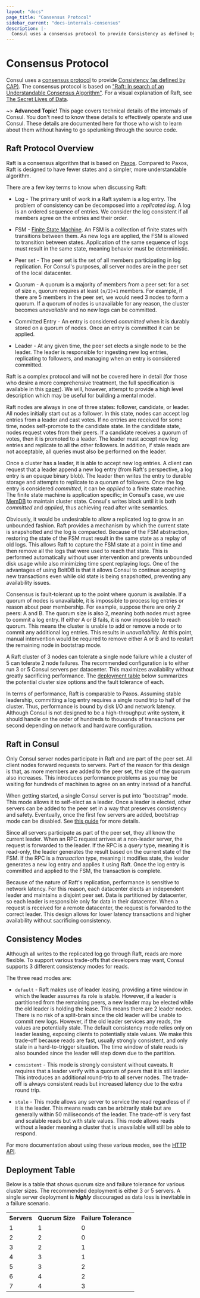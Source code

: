 ```yaml
---
layout: "docs"
page_title: "Consensus Protocol"
sidebar_current: "docs-internals-consensus"
description: |-
  Consul uses a consensus protocol to provide Consistency as defined by CAP. The consensus protocol is based on Raft: In search of an Understandable Consensus Algorithm. For a visual explanation of Raft, see The Secret Lives of Data.
---
```


# Consensus Protocol

Consul uses a [consensus protocol](https://en.wikipedia.org/wiki/Consensus_(computer_science))
to provide [Consistency (as defined by CAP)](https://en.wikipedia.org/wiki/CAP_theorem).
The consensus protocol is based on
["Raft: In search of an Understandable Consensus Algorithm"](https://ramcloud.stanford.edu/wiki/download/attachments/11370504/raft.pdf).
For a visual explanation of Raft, see [The Secret Lives of Data](http://thesecretlivesofdata.com/raft).

~> **Advanced Topic!** This page covers technical details of
the internals of Consul. You don't need to know these details to effectively
operate and use Consul. These details are documented here for those who wish
to learn about them without having to go spelunking through the source code.

## Raft Protocol Overview

Raft is a consensus algorithm that is based on
[Paxos](https://en.wikipedia.org/wiki/Paxos_%28computer_science%29). Compared
to Paxos, Raft is designed to have fewer states and a simpler, more
understandable algorithm.

There are a few key terms to know when discussing Raft:

* Log - The primary unit of work in a Raft system is a log entry. The problem
of consistency can be decomposed into a *replicated log*. A log is an ordered
sequence of entries. We consider the log consistent if all members agree on
the entries and their order.

* FSM - [Finite State Machine](https://en.wikipedia.org/wiki/Finite-state_machine).
An FSM is a collection of finite states with transitions between them. As new logs
are applied, the FSM is allowed to transition between states. Application of the
same sequence of logs must result in the same state, meaning behavior must be deterministic.

* Peer set - The peer set is the set of all members participating in log replication.
For Consul's purposes, all server nodes are in the peer set of the local datacenter.

* Quorum - A quorum is a majority of members from a peer set: for a set of size `n`,
quorum requires at least `(n/2)+1` members.
For example, if there are 5 members in the peer set, we would need 3 nodes
to form a quorum. If a quorum of nodes is unavailable for any reason, the
cluster becomes *unavailable* and no new logs can be committed.

* Committed Entry - An entry is considered *committed* when it is durably stored
on a quorum of nodes. Once an entry is committed it can be applied.

* Leader - At any given time, the peer set elects a single node to be the leader.
The leader is responsible for ingesting new log entries, replicating to followers,
and managing when an entry is considered committed.

Raft is a complex protocol and will not be covered here in detail (for those who
desire a more comprehensive treatment, the full specification is available in this
[paper](https://ramcloud.stanford.edu/wiki/download/attachments/11370504/raft.pdf)).
We will, however, attempt to provide a high level description which may be useful
for building a mental model.

Raft nodes are always in one of three states: follower, candidate, or leader. All
nodes initially start out as a follower. In this state, nodes can accept log entries
from a leader and cast votes. If no entries are received for some time, nodes
self-promote to the candidate state. In the candidate state, nodes request votes from
their peers. If a candidate receives a quorum of votes, then it is promoted to a leader.
The leader must accept new log entries and replicate to all the other followers.
In addition, if stale reads are not acceptable, all queries must also be performed on
the leader.

Once a cluster has a leader, it is able to accept new log entries. A client can
request that a leader append a new log entry (from Raft's perspective, a log entry
is an opaque binary blob). The leader then writes the entry to durable storage and
attempts to replicate to a quorum of followers. Once the log entry is considered
*committed*, it can be *applied* to a finite state machine. The finite state machine
is application specific; in Consul's case, we use
[MemDB](https://github.com/hashicorp/go-memdb) to maintain cluster state. Consul's writes
block until it is both _committed_ and _applied_, thus achieving read after write semantics.

Obviously, it would be undesirable to allow a replicated log to grow in an unbounded
fashion. Raft provides a mechanism by which the current state is snapshotted and the
log is compacted. Because of the FSM abstraction, restoring the state of the FSM must
result in the same state as a replay of old logs. This allows Raft to capture the FSM
state at a point in time and then remove all the logs that were used to reach that
state. This is performed automatically without user intervention and prevents unbounded
disk usage while also minimizing time spent replaying logs. One of the advantages of
using BoltDB is that it allows Consul to continue accepting new transactions even while
old state is being snapshotted, preventing any availability issues.

Consensus is fault-tolerant up to the point where quorum is available.
If a quorum of nodes is unavailable, it is impossible to process log entries or reason
about peer membership. For example, suppose there are only 2 peers: A and B. The quorum
size is also 2, meaning both nodes must agree to commit a log entry. If either A or B
fails, it is now impossible to reach quorum. This means the cluster is unable to add
or remove a node or to commit any additional log entries. This results in
*unavailability*. At this point, manual intervention would be required to remove
either A or B and to restart the remaining node in bootstrap mode.

A Raft cluster of 3 nodes can tolerate a single node failure while a cluster
of 5 can tolerate 2 node failures. The recommended configuration is to either
run 3 or 5 Consul servers per datacenter. This maximizes availability without
greatly sacrificing performance. The [deployment table](#deployment_table) below
summarizes the potential cluster size options and the fault tolerance of each.

In terms of performance, Raft is comparable to Paxos. Assuming stable leadership,
committing a log entry requires a single round trip to half of the cluster.
Thus, performance is bound by disk I/O and network latency. Although Consul is
not designed to be a high-throughput write system, it should handle on the order
of hundreds to thousands of transactions per second depending on network and
hardware configuration.

## Raft in Consul

Only Consul server nodes participate in Raft and are part of the peer set. All
client nodes forward requests to servers. Part of the reason for this design is
that, as more members are added to the peer set, the size of the quorum also increases.
This introduces performance problems as you may be waiting for hundreds of machines
to agree on an entry instead of a handful.

When getting started, a single Consul server is put into "bootstrap" mode. This mode
allows it to self-elect as a leader. Once a leader is elected, other servers can be
added to the peer set in a way that preserves consistency and safety. Eventually,
once the first few servers are added, bootstrap mode can be disabled. See [this
guide](/docs/guides/bootstrapping.html) for more details.

Since all servers participate as part of the peer set, they all know the current
leader. When an RPC request arrives at a non-leader server, the request is
forwarded to the leader. If the RPC is a *query* type, meaning it is read-only,
the leader generates the result based on the current state of the FSM. If
the RPC is a *transaction* type, meaning it modifies state, the leader
generates a new log entry and applies it using Raft. Once the log entry is committed
and applied to the FSM, the transaction is complete.

Because of the nature of Raft's replication, performance is sensitive to network
latency. For this reason, each datacenter elects an independent leader and maintains
a disjoint peer set. Data is partitioned by datacenter, so each leader is responsible
only for data in their datacenter. When a request is received for a remote datacenter,
the request is forwarded to the correct leader. This design allows for lower latency
transactions and higher availability without sacrificing consistency.

## Consistency Modes

Although all writes to the replicated log go through Raft, reads are more
flexible. To support various trade-offs that developers may want, Consul
supports 3 different consistency modes for reads.

The three read modes are:

* `default` - Raft makes use of leader leasing, providing a time window
  in which the leader assumes its role is stable. However, if a leader
  is partitioned from the remaining peers, a new leader may be elected
  while the old leader is holding the lease. This means there are 2 leader
  nodes. There is no risk of a split-brain since the old leader will be
  unable to commit new logs. However, if the old leader services any reads,
  the values are potentially stale. The default consistency mode relies only
  on leader leasing, exposing clients to potentially stale values. We make
  this trade-off because reads are fast, usually strongly consistent, and
  only stale in a hard-to-trigger situation. The time window of stale reads
  is also bounded since the leader will step down due to the partition.

* `consistent` - This mode is strongly consistent without caveats. It requires
  that a leader verify with a quorum of peers that it is still leader. This
  introduces an additional round-trip to all server nodes. The trade-off is
  always consistent reads but increased latency due to the extra round trip.

* `stale` - This mode allows any server to service the read regardless of if
  it is the leader. This means reads can be arbitrarily stale but are generally
  within 50 milliseconds of the leader. The trade-off is very fast and scalable
  reads but with stale values. This mode allows reads without a leader meaning
  a cluster that is unavailable will still be able to respond.

For more documentation about using these various modes, see the
[HTTP API](/api/index.html).

## <a name="deployment_table"></a>Deployment Table

Below is a table that shows quorum size and failure tolerance for various
cluster sizes. The recommended deployment is either 3 or 5 servers. A single
server deployment is _**highly**_ discouraged as data loss is inevitable in a
failure scenario.

<table class="table table-bordered table-striped">
  <tr>
    <th>Servers</th>
    <th>Quorum Size</th>
    <th>Failure Tolerance</th>
  </tr>
  <tr>
    <td>1</td>
    <td>1</td>
    <td>0</td>
  </tr>
  <tr>
    <td>2</td>
    <td>2</td>
    <td>0</td>
  </tr>
  <tr class="warning">
    <td>3</td>
    <td>2</td>
    <td>1</td>
  </tr>
  <tr>
    <td>4</td>
    <td>3</td>
    <td>1</td>
  </tr>
  <tr class="warning">
    <td>5</td>
    <td>3</td>
    <td>2</td>
  </tr>
  <tr>
    <td>6</td>
    <td>4</td>
    <td>2</td>
  </tr>
  <tr>
    <td>7</td>
    <td>4</td>
    <td>3</td>
  </tr>
</table>
